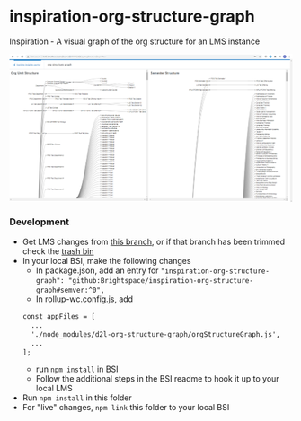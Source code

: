 # inspiration-org-structure-graph
Inspiration - A visual graph of the org structure for an LMS instance

![v0.0.1 org structure graph screenshot](./screenshot-v0_0_1.png)

### Development
* Get LMS changes from [this branch](https://github.com/Brightspace/lms/compare/bmailloux/inspiration202011/org-unit-visualization?expand=1), 
or if that branch has been trimmed check the 
[trash bin](https://github.com/Brightspace/lms-trash-bin)
* In your local BSI, make the following changes
  * In package.json, add an entry for `"inspiration-org-structure-graph": "github:Brightspace/inspiration-org-structure-graph#semver:^0",`
  * In rollup-wc.config.js, add
  ```
  const appFiles = [
    ...
    './node_modules/d2l-org-structure-graph/orgStructureGraph.js',
	...
  ];
  ```
  * run `npm install` in BSI
  * Follow the additional steps in the BSI readme to hook it up to your local LMS
* Run `npm install` in this folder
* For "live" changes, `npm link` this folder to your local BSI
